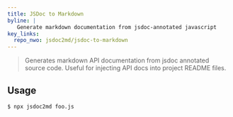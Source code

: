 ```yaml
---
title: JSDoc to Markdown
byline: |
   Generate markdown documentation from jsdoc-annotated javascript 
key_links:
  repo_nwo: jsdoc2md/jsdoc-to-markdown
---
```


> Generates markdown API documentation from jsdoc annotated source code. Useful for injecting API docs into project README files.

## Usage

```sh
$ npx jsdoc2md foo.js
```
